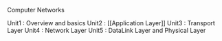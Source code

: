 Computer Networks

Unit1 : Overview and basics
Unit2 : [[Application Layer]]
Unit3 : Transport Layer
Unit4 : Network Layer
Unit5 : DataLink Layer and Physical Layer